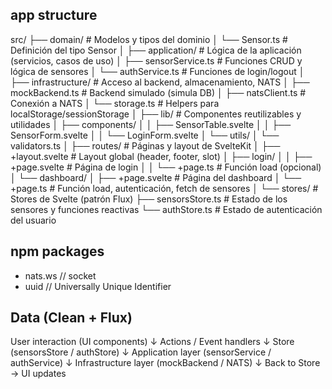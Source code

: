 ## app structure 
src/
├── domain/                     # Modelos y tipos del dominio
│   └── Sensor.ts               # Definición del tipo Sensor
│
├── application/                # Lógica de la aplicación (servicios, casos de uso)
│   ├── sensorService.ts        # Funciones CRUD y lógica de sensores
│   └── authService.ts          # Funciones de login/logout
│
├── infrastructure/             # Acceso al backend, almacenamiento, NATS
│   ├── mockBackend.ts          # Backend simulado (simula DB)
│   ├── natsClient.ts           # Conexión a NATS
│   └── storage.ts              # Helpers para localStorage/sessionStorage
│
├── lib/                        # Componentes reutilizables y utilidades
│   ├── components/
│   │   ├── SensorTable.svelte
│   │   ├── SensorForm.svelte
│   │   └── LoginForm.svelte
│   └── utils/
│       └── validators.ts
│
├── routes/                     # Páginas y layout de SvelteKit
│   ├── +layout.svelte          # Layout global (header, footer, slot)
│   ├── login/
│   │   ├── +page.svelte        # Página de login
│   │   └── +page.ts            # Función load (opcional)
│   └── dashboard/
│       ├── +page.svelte        # Página del dashboard
│       └── +page.ts            # Función load, autenticación, fetch de sensores
│
└── stores/                     # Stores de Svelte (patrón Flux)
    ├── sensorsStore.ts         # Estado de los sensores y funciones reactivas
    └── authStore.ts            # Estado de autenticación del usuario

## npm packages

- nats.ws  // socket
- uuid      // Universally Unique Identifier

## Data (Clean + Flux)

User interaction (UI components)
       ↓
       Actions / Event handlers
       ↓
    Store (sensorsStore / authStore)
       ↓
  Application layer (sensorService / authService)
       ↓
 Infrastructure layer (mockBackend / NATS)
       ↓
       Back to Store → UI updates

